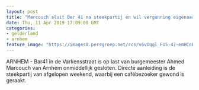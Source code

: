 ```yaml
---
layout: post
title: "Marcouch sluit Bar 41 na steekpartij en wil vergunning eigenaar intrekken"
date: Thu, 11 Apr 2019 17:09:00 GMT
categories: 
- gelderland 
- arnhem 
feature_image: "https://images0.persgroep.net/rcs/v6vOqgl_FU5-47-emHCoEyJb_40/diocontent/145327534/_fitwidth/400/?appId=21791a8992982cd8da851550a453bd7f&quality=0.7"
---
```


ARNHEM - Bar41 in de Varkensstraat is op last van burgemeester Ahmed Marcouch van Arnhem onmiddellijk gesloten. Directe aanleiding is de steekpartij van afgelopen weekend, waarbij een cafébezoeker gewond is geraakt.
